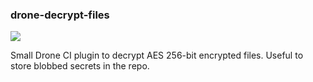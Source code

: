 ### drone-decrypt-files

![](https://img.shields.io/docker/pulls/msfjarvis/drone-decrypt-files.svg)

Small Drone CI plugin to decrypt AES 256-bit encrypted files. Useful to store blobbed secrets in the
repo.
